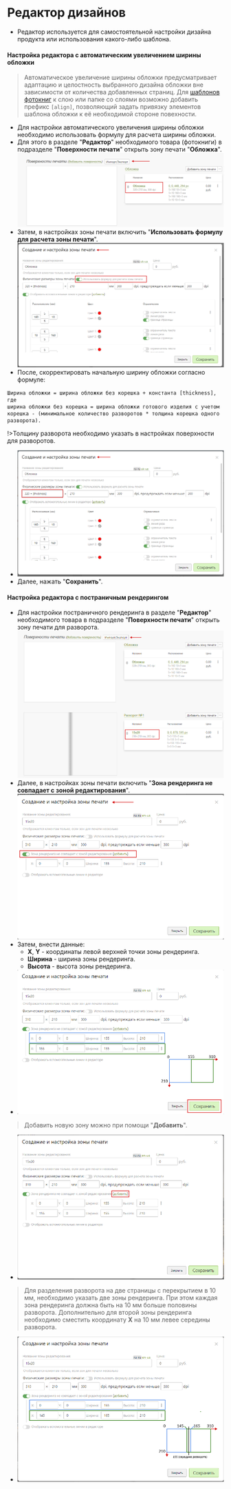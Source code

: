 # Редактор дизайнов
* Редактор используется для самостоятельной настройки дизайна продукта или использования какого-либо шаблона.

#### Настройка редактора с автоматическим увеличением ширины обложки

> Автоматическое увеличение ширины обложки предусматривает адаптацию и целостность выбранного дизайна обложки вне зависимости от количества добавленных страниц. Для [шаблонов фотокниг](/design/photobooks) к слою или папке со слоями возможно добавить префикс `[align]`, позволяющий задать привязку элементов шаблона обложки к её необходимой стороне повехности.

* Для настройки автоматического увеличения ширины обложки необходимо использовать формулу для расчета ширины обложки.
* Для этого в разделе "__Редактор__" необходимого товара (фотокниги) в подразделе "__Поверхности печати__" открыть зону печати "__Обложка__".
![](../_media/editors/editor-cover-print-area.png)
* Затем, в настройках зоны печати включить "__Использовать формулу для расчета зоны печати__". 
![](../_media/editors/editor-formula-on.png)
* После, скорректировать начальную ширину обложки согласно формуле:
```	formula
Ширина обложки = ширина обложки без корешка + константа [thickness],
где
ширина обложки без корешка = ширина обложки готового изделия с учетом корешка - (минимальное количество разворотов * толщина корешка одного разворота). 
```

!>Толщину разворота необходимо указать в настройках поверхности для разворотов.
* ![](../_media/editors/editor-thickness.png)
* Далее, нажать "__Сохранить__".

#### Настройка редактора с постраничным рендерингом
* Для настройки постраничного рендеринга в разделе "__Редактор__" необходимого товара в подразделе "__Поверхности печати__" открыть зону печати для разворота.
![](../_media/editors/editor-render-01.png)
* Далее, в настройках зоны печати включить "__Зона рендеринга не совпадает с зоной редактирования__".
![](../_media/editors/editor-render-02.png)
* Затем, внести данные:
    + __X__, __Y__ - координаты левой верхней точки зоны рендеринга.
    + __Ширина__ - ширина зоны рендеринга.
    + __Высота__ - высота зоны рендеринга.
* ![](../_media/editors/editor-render-03.png)
> Добавить новую зону можно при помощи "__Добавить__".
* ![](../_media/editors/editor-render-04.png)
> Для разделения разворота на две страницы с перекрытием в 10 мм, необходимо указать две зоны рендеринга. При этом каждая зона рендеринга должна быть на 10 мм больше половины разворота. Дополнительно для второй зоны рендеринга необходимо сместить координату __Х__ на 10 мм левее середины разворота.
* ![](../_media/editors/editor-render-05.png)